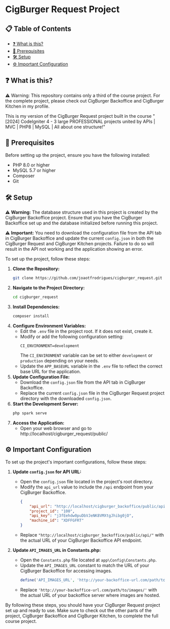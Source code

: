 # CigBurger Request Project

## 📋 Table of Contents
- [❓ What is this?](#-what-is-this)
- [🚀 Prerequisites](#-prerequisites)
- [🛠️ Setup](#️-setup)
- [⚙️ Important Configuration](#-important-configuration)

## ❓ What is this?

⚠️ Warning: This repository contains only a third of the course project. For the complete project, please check out CigBurger Backoffice and CigBurger Kitchen in my profile.

This is my version of the CigBurger Request project built in the course "[2024] CodeIgniter 4 - 3 large PROFESSIONAL projects united by APIs | MVC | PHP8 | MySQL | All about one structure!"

## 🚀 Prerequisites
Before setting up the project, ensure you have the following installed:
- PHP 8.0 or higher
- MySQL 5.7 or higher
- Composer
- Git

## 🛠️ Setup

⚠️ **Warning:** The database structure used in this project is created by the CigBurger Backoffice project. Ensure that you have the CigBurger Backoffice set up and the database initialized before running this project.

⚠️ **Important:** You need to download the configuration file from the API tab in CigBurger Backoffice and update the current `config.json` in both the CigBurger Request and CigBurger Kitchen projects. Failure to do so will result in the API not working and the application showing an error.

To set up the project, follow these steps:

1. **Clone the Repository:**
   ```bash
   git clone https://github.com/joaotfrodrigues/cigburger_request.git
2. **Navigate to the Project Directory:**
    ```bash
    cd cigburger_request
3. **Install Dependencies:**
    ```bash
    composer install
4. **Configure Environment Variables:**
    - Edit the `.env` file in the project root. If it does not exist, create it.
    - Modify or add the following configuration setting:
        ```dotenv
        CI_ENVIRONMENT=development
        ```
      The `CI_ENVIRONMENT` variable can be set to either `development` or `production` depending on your needs.
    - Update the `APP_BASEURL` variable in the `.env` file to reflect the correct base URL for the application.
5. **Update Configuration File:**
    - Download the `config.json` file from the API tab in CigBurger Backoffice.
    - Replace the current `config.json` file in the CigBurger Request project directory with the downloaded `config.json`.
6. **Start the Development Server:**
    ```bash
    php spark serve
7. **Access the Application:**
    - Open your web browser and go to http://localhost/cigburger_request/public/


## ⚙️ Important Configuration<a name="important-configuration"></a>
To set up the project's important configurations, follow these steps:

1. **Update `config.json` for API URL:**
    - Open the `config.json` file located in the project's root directory.
    - Modify the `api_url` value to include the `/api` endpoint from your CigBurger Backoffice.
        ```json
        {
            "api_url": "http://localhost/cigburger_backoffice/public/api/",
            "project_id": "100",
            "api_key": "j3fEehdw0puDbVJeNK8VMXtgJhibg0jO",
            "machine_id": "XDFFGFRT"
        }
        ```
    - Replace `"http://localhost/cigburger_backoffice/public/api/"` with the actual URL of your CigBurger Backoffice API endpoint.

2. **Update `API_IMAGES_URL` in Constants.php:**
    - Open the `Constants.php` file located at `app\Config\Constants.php`.
    - Update the `API_IMAGES_URL` constant to match the URL of your CigBurger Backoffice for accessing images.
        ```php
        define('API_IMAGES_URL', 'http://your-backoffice-url.com/path/to/images/');
        ```
    - Replace `'http://your-backoffice-url.com/path/to/images/'` with the actual URL of your backoffice server where images are hosted.

By following these steps, you should have your CigBurger Request project set up and ready to use. Make sure to check out the other parts of the project, CigBurger Backoffice and CigBurger Kitchen, to complete the full course project.